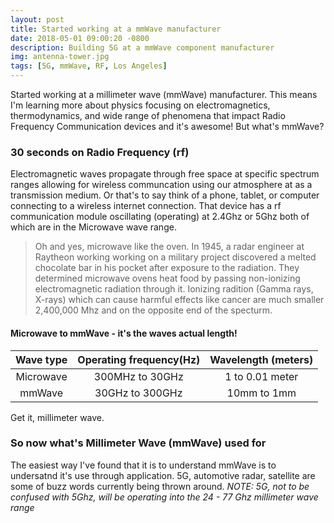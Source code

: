 ```yaml
---
layout: post
title: Started working at a mmWave manufacturer
date: 2018-05-01 09:00:20 -0800
description: Building 5G at a mmWave component manufacturer
img: antenna-tower.jpg
tags: [5G, mmWave, RF, Los Angeles]
---
```

<!-- <img src='{{site.baseurl}}/assets/img/file.jpg' alt='file desc'> -->
Started working at a millimeter wave (mmWave) manufacturer. This means I'm learning more about physics focusing on electromagnetics, thermodynamics, and wide range of phenomena that impact Radio Frequency Communication devices and it's awesome! But what's mmWave?

### 30 seconds on Radio Frequency (rf)
Electromagnetic waves propagate through free space at specific spectrum ranges allowing for wireless communcation using our atmosphere at as a transmission medium. Or that's to say think of a phone, tablet, or computer connecting to a wireless internet connection. That device has a rf communication module oscillating (operating) at 2.4Ghz or 5Ghz both of which are in the Microwave wave range.

> Oh and yes, microwave like the oven. In 1945, a radar engineer at Raytheon working working on a military project discovered a melted chocolate bar in his pocket after exposure to the radiation. They determined microwave ovens heat food by passing non-ionizing electromagnetic radiation through it. Ionizing radition (Gamma rays, X-rays) which can cause harmful effects like cancer are much smaller 2,400,000 Mhz and on the opposite end of the specturm.

#### Microwave to mmWave - it's the waves actual length!
|Wave type|Operating frequency(Hz)|Wavelength (meters)|
|:---:|:---:|:---:|
|Microwave| 300MHz to 30GHz| 1 to 0.01 meter|
|mmWave| 30GHz to 300GHz|10mm to 1mm|

Get it, millimeter wave.

### So now what's Millimeter Wave (mmWave) used for
The easiest way I've found that it is to understand mmWave is to undersatnd it's use through application.
5G, automotive radar, satellite are some of buzz words currently being thrown around. *NOTE: 5G, not to be confused with 5Ghz, will be operating into the 24 - 77 Ghz millimeter wave range* 

